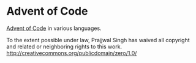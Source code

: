 # Advent of Code

[Advent of Code](adventofcode.com) in various languages.

To the extent possible under law, Prajjwal Singh has waived
all copyright and related or neighboring rights to this work.
http://creativecommons.org/publicdomain/zero/1.0/
